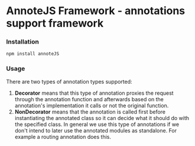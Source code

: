 # AnnoteJS Framework - annotations support framework

### Installation

`npm install annoteJS`

### Usage

There are two types of annotation types supported:

1. **Decorator** means that this type of annotation proxies the request through the annotation function and afterwards based on the annotation's implementation it calls or not the original function.
2. **NonDecorator** means that the annotation is called first before instantiating the annotated class so it can decide what it should do with the specified class. In general we use this type of annotations if we don't intend to later use the annotated modules as standalone. For example a routing annotation does this.


